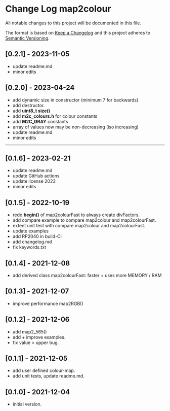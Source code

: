 # Change Log map2colour

All notable changes to this project will be documented in this file.

The format is based on [Keep a Changelog](http://keepachangelog.com/)
and this project adheres to [Semantic Versioning](http://semver.org/).


## [0.2.1] - 2023-11-05
- update readme.md
- minor edits


## [0.2.0] - 2023-04-24
- add dynamic size in constructor (minimum 7 for backwards)
- add destructor.
- add **uint8_t size()**
- add **m2c_colours.h** for colour constants
- add **M2C_GRAY** constants
- array of values now may be non-decreasing (iso increasing)
- update readme.md
- minor edits

----

## [0.1.6] - 2023-02-21
- update readme.md
- update GitHub actions
- update license 2023
- minor edits

## [0.1.5] - 2022-10-19
- redo **begin()** of map2colourFast to always create divFactors.
- add compare example to compare map2colour and map2colourFast.
- extent unit test with compare map2colour and map2colourFast.
- update examples
- add RP2040 in build-CI
- add changelog.md
- fix keywords.txt

## [0.1.4] - 2021-12-08
- add derived class map2colourFast: faster + uses more MEMORY / RAM

## [0.1.3] - 2021-12-07
- improve performance map2RGB()

## [0.1.2] - 2021-12-06
- add map2_565()
- add + improve examples.
- fix value > upper bug.

## [0.1.1] - 2021-12-05
- add user defined colour-map.
- add unit tests, update readme.md.

## [0.1.0] - 2021-12-04
- initial version.
